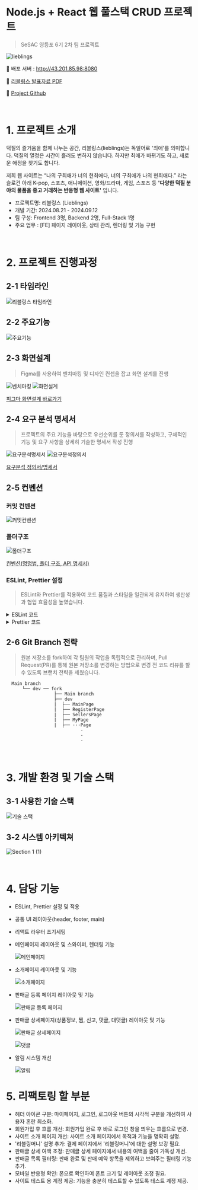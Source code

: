 # Node.js + React 웹 풀스택 CRUD 프로젝트

> SeSAC 영등포 6기 2차 팀 프로젝트

![lieblings](https://github.com/user-attachments/assets/945184b3-90e3-43de-8ca9-68e4a5d8ee07)

🔗 배포 서버 : http://43.201.85.98:8080

📃 [리블링스 발표자료 PDF](https://github.com/user-attachments/files/17101470/default.pdf)

📁 [Project Github](https://github.com/SeSAC-2nd)

<br/>

# 1. 프로젝트 소개

덕질의 즐거움을 함께 나누는 공간, 리블링스(lieblings)는 독일어로 '최애'를 의미합니다. 덕질의 열정은 시간이 흘러도 변하지 않습니다. 하지만 최애가 바뀌기도 하고, 새로운 애정을 찾기도 합니다.

저희 웹 사이트는 “나의 구최애가 너의 현최애다, 너의 구최애가 나의 현최애다.” 라는 슬로건 아래 K-pop, 스포츠, 애니메이션, 영화/드라마, 게임, 스포츠 등 **'다양한 덕질 분야의 물품을 중고 거래하는 반응형 웹 사이트'** 입니다.

- 프로젝트명: 리블링스 (Lieblings)⁠
- 개발 기간: 2024.08.21 - 2024.09.12⁠
- 팀 구성: Frontend 3명, Backend 2명, Full-Stack 1명
- 주요 업무 : [FE] 페이지 레이아웃, 상태 관리, 렌더링 및 기능 구현

<br/>

# 2. 프로젝트 진행과정

## 2-1 타임라인

![리블링스 타임라인](https://github.com/user-attachments/assets/8bd21f06-6676-4e81-8207-dcf1ac4b1100)

## 2-2 주요기능

![주요기능](https://github.com/user-attachments/assets/bab0ab19-4bea-41f9-a14d-b78efec5c792)

## 2-3 화면설계

> Figma를 사용하여 벤치마킹 및 디자인 컨셉을 잡고 화면 설계를 진행

![벤치마킹](https://github.com/user-attachments/assets/086d3877-9481-4d24-92d0-d56b67eaf8ca)
![화면설계](https://github.com/user-attachments/assets/da8a6199-1f9e-4374-b82c-5734760aa249)

[피그마 화면설계 바로가기](https://www.figma.com/design/DWtFFjfUstdvSYmbkATfLE/sesac-2nd-pj?node-id=0-1&t=NlH6zdI2wXEn13yE-1)

## 2-4 요구 분석 명세서

> 프로젝트의 주요 기능을 바탕으로 우선순위를 둔 정의서를 작성하고, 구체적인 기능 및 요구 사항을 상세히 기술한 명세서 작성 진행

![요구분석명세서](https://github.com/user-attachments/assets/89448fcb-d39f-4514-af60-ea081fc5e3e8)
![요구분석정의서](https://github.com/user-attachments/assets/499ab26a-95c5-4ab4-a75c-75a49b5f93f9)

[요구분석 정의서/명세서](https://docs.google.com/spreadsheets/d/1Ya0RCD4RilnOiLNQEIT97pBJ_jZ2YYCjc8nT2JiX4nU/edit?usp=sharing)

## 2-5 컨벤션

### 커밋 컨벤션

![커밋컨벤션](https://github.com/user-attachments/assets/86165adb-d353-4ae3-b9ab-4296455d002b)

### 폴더구조

![폴더구조](https://github.com/user-attachments/assets/113b7fe8-d0d8-4c53-83b3-fcebbe697e8a)

[컨벤션(명명법, 폴더 구조, API 명세서)](https://docs.google.com/spreadsheets/d/1QaX_eHmUnU0yDstVW9tcm-4Va23pm7ib7xM4YGWIkAQ/edit?usp=sharing)

### ESLint, Prettier 설정

> ESLint와 Prettier를 적용하여 코드 품질과 스타일을 일관되게 유지하여 생산성과 협업 효율성을 높였습니다.

<details>
<summary>ESLint 코드</summary>

```
module.exports = {
  env: { // 코드가 실행될 환경
    browser: true, // 브라우저 환경에서 실행
    es2021: true, // ECMAScript 2021의 기능 사용
    node: true, // Node.js 환경에서 실행
    es6: true, // ES6 기능 사용
  },
  extends: [ // 기본 규칙 세트를 확장
    'eslint:recommended', // ESLint의 추천 규칙을 사용
    'plugin:react/recommended', // React 관련 추천 규칙을 사용
    'plugin:react-hooks/recommended', // React Hooks 사용에 대한 추천 규칙을 사용
    'plugin:prettier/recommended', // Prettier와의 통합 규칙을 사용
    'prettier', // Prettier의 기본 설정을 사용
  ],
  parserOptions: { // 코드 구문 분석
    ecmaFeatures: {
      jsx: true, // JSX를 사용
    },
    ecmaVersion: 12, // ECMAScript 12 버전
    sourceType: 'module', // ES 모듈 사용
  },
  plugins: ['react', 'react-hooks', 'prettier'], // ESLint 플러그인
  rules: {
    'no-unused-vars': 'off', // 호출되지 않은 변수도 사용 가능하게 설정
    'react/prop-types': 'off', // 프롭스 타입 무시
    'prettier/prettier': [ // Prettier 규칙 위반 시 오류 발생
      'error',
      {
        singleQuote: true, // 싱글 쿼트 사용
      },
    ],
  },
  settings: { // 플러그인 추가 설정
    react: {
      version: 'detect', // React의 버전 자동 감지
    },
  },
};
```

</details>

<details>
<summary>Prettier 코드</summary>

```
{
  "printWidth": 80, // 줄 바꿈 할 폭 길이
  "tabWidth": 2, // 탭 너비
  "singleQuote": true, // 홑따옴표 사용 여부
  "endOfLine": "auto" // 줄 끝의 형식, OS별로 처리 방식이 다름
}
```

</details>

## 2-6 Git Branch 전략

> 원본 저장소를 fork하여 각 팀원의 작업을 독립적으로 관리하며, Pull Request(PR)를 통해 원본 저장소를 변경하는 방법으로 변경 전 코드 리뷰를 할 수 있도록 브랜치 전략을 세웠습니다.

```
  Main branch
      └── dev ── fork
                  ├── Main branch
                  ├── dev
                  |  ├── MainPage
                  |  ├── RegisterPage
                  |  ├── SellersPage
                  |  ├── MyPage
                  |  ├── ···Page
                            ·
                            ·
                            ·
```

<br/>

# 3. 개발 환경 및 기술 스택

## 3-1 사용한 기술 스택

![기술 스택](https://github.com/user-attachments/assets/61510a11-a55c-4e8e-a751-a7f11494ce39)

## 3-2 시스템 아키텍쳐

![Section 1 (1)](https://github.com/user-attachments/assets/eaad7281-840c-4c03-8fb7-252aa6042678)

<br/>

# 4. 담당 기능

- ESLint, Prettier 설정 및 적용
- 공통 UI 레이아웃(header, footer, main)
- 리액트 라우터 초기세팅
- 메인페이지 레이아웃 및 스와이퍼, 렌더링 기능

  ![메인페이지](https://github.com/user-attachments/assets/5caf3479-b05e-4848-918b-eebc651803bf)

- 소개페이지 레이아웃 및 기능

  ![소개페이지](https://github.com/user-attachments/assets/0be0f2e1-1ce0-44b4-929e-a5edce0e5447)

- 판매글 등록 페이지 레이아웃 및 기능

  ![판매글 등록 페이지](https://github.com/user-attachments/assets/8fd9fc20-188a-4822-83c0-017d20a9557b)

- 판매글 상세페이지(상품정보, 찜, 신고, 댓글, 대댓글) 레이아웃 및 기능

  ![판매글 상세페이지](https://github.com/user-attachments/assets/b8b8b98f-05c6-47a7-beeb-9359c883b3ad)

  ![댓글](https://github.com/user-attachments/assets/2b6931bc-c33b-45ec-8e0d-a0bfb2d4ecd2)

- 알림 시스템 개선

  ![알림](https://github.com/user-attachments/assets/72c937df-93e2-461b-aee3-23cc63a2d955)

# 5. 리팩토링 할 부분

- 헤더 아이콘 구분: 마이페이지, 로그인, 로그아웃 버튼의 시각적 구분을 개선하여 사용자 혼란 최소화.
- 회원가입 후 흐름 개선: 회원가입 완료 후 바로 로그인 창을 띄우는 흐름으로 변경.
- 사이트 소개 페이지 개선: 사이트 소개 페이지에서 목적과 기능을 명확히 설명.
- '리블링머니' 설명 추가: 결제 페이지에서 '리블링머니'에 대한 설명 보강 필요.
- 판매글 상세 여백 조정: 판매글 상세 페이지에서 내용의 여백을 줄여 가독성 개선.
- 판매글 목록 필터링: 판매 완료 및 판매 예약 항목을 제외하고 보여주는 필터링 기능 추가.
- 모바일 반응형 확인: 폰으로 확인하여 폰트 크기 및 레이아웃 조정 필요.
- 사이트 테스트 용 계정 제공: 기능을 충분히 테스트할 수 있도록 테스트 계정 제공.
